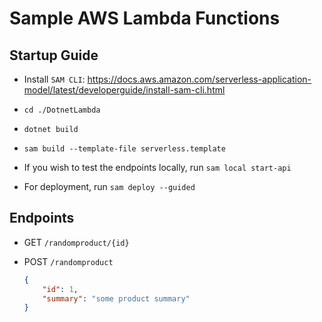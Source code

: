 # Sample AWS Lambda Functions

## Startup Guide

- Install `SAM CLI`: https://docs.aws.amazon.com/serverless-application-model/latest/developerguide/install-sam-cli.html

- `cd ./DotnetLambda`

- `dotnet build`

- `sam build --template-file serverless.template`

- If you wish to test the endpoints locally, run `sam local start-api`

- For deployment, run `sam deploy --guided`

## Endpoints

- GET `/randomproduct/{id}`


- POST `/randomproduct`
    ```json
    {
        "id": 1,
        "summary": "some product summary"
    }
    ```
